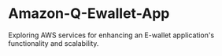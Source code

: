 # Amazon-Q-Ewallet-App
Exploring AWS services for enhancing an E-wallet application's functionality and scalability.
